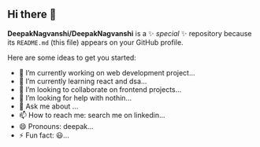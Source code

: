 ## Hi there 👋


**DeepakNagvanshi/DeepakNagvanshi** is a ✨ _special_ ✨ repository because its `README.md` (this file) appears on your GitHub profile.

Here are some ideas to get you started:

- 🔭 I’m currently working on web development project...
- 🌱 I’m currently learning react and dsa...
- 👯 I’m looking to collaborate on frontend projects...
- 🤔 I’m looking for help with nothin...
- 💬 Ask me about ...
- 📫 How to reach me: search me on linkedin...
- 😄 Pronouns: deepak...
- ⚡ Fun fact: 😃...

